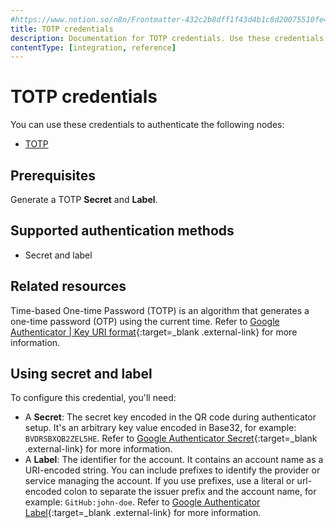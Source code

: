 ```yaml
---
#https://www.notion.so/n8n/Frontmatter-432c2b8dff1f43d4b1c8d20075510fe4
title: TOTP credentials
description: Documentation for TOTP credentials. Use these credentials to authenticate TOTP in n8n, a workflow automation platform.
contentType: [integration, reference]
---
```


# TOTP credentials

You can use these credentials to authenticate the following nodes:

- [TOTP](/integrations/builtin/core-nodes/n8n-nodes-base.totp/)

## Prerequisites

Generate a TOTP **Secret** and **Label**.

## Supported authentication methods

- Secret and label

## Related resources

Time-based One-time Password (TOTP) is an algorithm that generates a one-time password (OTP) using the current time. Refer to [Google Authenticator | Key URI format](https://github.com/google/google-authenticator/wiki/Key-Uri-Format){:target=_blank .external-link} for more information.

## Using secret and label

To configure this credential, you'll need:

- A **Secret**: The secret key encoded in the QR code during authenticator setup. It's an arbitrary key value encoded in Base32, for example: `BVDRSBXQB2ZEL5HE`. Refer to [Google Authenticator Secret](https://github.com/google/google-authenticator/wiki/Key-Uri-Format#secret){:target=_blank .external-link} for more information.
- A **Label**: The identifier for the account. It contains an account name as a URI-encoded string. You can include prefixes to identify the provider or service managing the account. If you use prefixes, use a literal or url-encoded colon to separate the issuer prefix and the account name, for example: `GitHub:john-doe`. Refer to [Google Authenticator Label](https://github.com/google/google-authenticator/wiki/Key-Uri-Format#label){:target=_blank .external-link} for more information.
